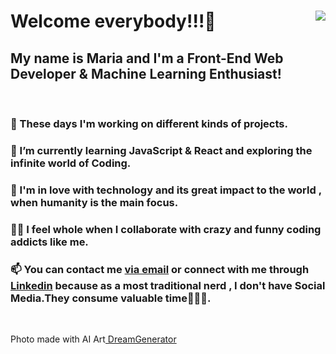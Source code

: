 <!DOCTYPE html>
<html lang="en">
  <head>
    <meta charset="UTF-8" />
    <meta name="viewport" content="width=device-width, initial-scale=1.0" />
   
    
  </head>
  <body>
    <div class="container" >
      <img align="right" src="https://lh3.googleusercontent.com/wWK42MaX4dgCtGFhsW3-rRF10actnOwln4evXLtOl0Z_LYejG2rs2U6Hxdm0A0C5FK73BxNWCTAuNHukF0VnBwNuHtXwqqDP3CQPUfX-gow9X-gx32WbcDa1znHQciV7bCH2l1lidmSccsKyr-PjiLZ6iTuACSOqx_c8iOq2-O-YKINu0aCVJBbvQbHhSJWryKWdSo9Qt3NtVQXY6H57AKgBeorWVFEmQObygivZxrNVCW_PSJFQuD7LL4PMIiQrKFgVOiM3zV3482W9EKq610WWcp5WYizUM8g0FDLDwz2iXTGYW7ISajAIZEp7fY_wQKTARXCHD_JEuxHXuCMdfDCNBiyBBKB-kIdK2m6WRJjL3Piy4-p-jZiq95Cmns3l7rzTcGkYla6ze93UeZbV76uPZeoXdaBOBuMPIU1QXwKZ8JuWpHeTO-vf6dA3tu0wa8yB9ZUqjz7PiCDXOA8ZSnfIEi29w0F880sQosaOff1eVK4ebYvlB9nVwdXNmDcTDS9GdS9eMWR4ehGi7aAGTcFBEyzSKZaiXcRVu4md7mFQsPw32BfnC8ukCyd4hvkW2waOOm98pNiamYpNBtpvVrp1Rt8ywsnQ7TNo35erLB05WaR5hFwhejAklayIP2oxnzPcWXPab9uYdb9FtBEoTmQ-YA5H6cf8y6PMXbsk9uSeyj9j2SuuKlwhKGWkg0Yzsjo7mqU9mLTvM0Vdx1Yghoc=w300-h497-no?authuser=0">
      <h1> Welcome everybody!!!🤩</h1>
      <h2>My name is Maria and I'm a Front-End Web Developer & Machine Learning Enthusiast!</h2>
      <br>
      <h3>🔭 These days I'm working on different kinds of projects.</h3>
      <h3>
        🌱 I’m currently learning JavaScript & React and exploring the
        infinite world of Coding.
      </h3>
      <h3>
        💞 I'm in love with technology and its great impact to the world , when
        humanity is the main focus.
      </h3>
      <h3>
        👯‍♀️ I feel whole when I collaborate with crazy and funny coding addicts
        like me.
      </h3>
      <h3>
        📫 You can contact me
        <a href="mailto:mbarkouzou@gmail.com"> via email</a> or connect with me through <a href="https://www.linkedin.com/in/maria-barkouzou-b39810201/?originalSubdomain=gr" >Linkedin</a> because as a most
        traditional nerd , I don't have Social Media.They consume valuable
        time🙈🙉🙊.
      </h3> 
    </div>
    <br>
    <p>Photo made with AI Art<a href="https://deepdreamgenerator.com"</a>  DreamGenerator </p>
  </body>
</html>
